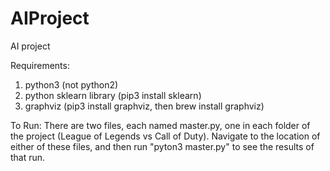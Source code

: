 # AIProject
AI project



Requirements:
1) python3 (not python2)
2) python sklearn library (pip3 install sklearn)
3) graphviz (pip3 install graphviz, then brew install graphviz)

To Run:
There are two files, each named master.py, one in each folder of the project (League of Legends vs Call of Duty). Navigate to the location of either of these files, and then run "pyton3 master.py" to see the results of that run.

